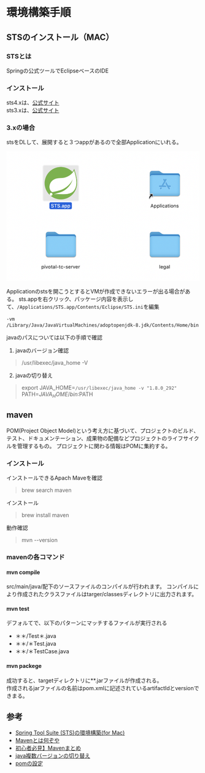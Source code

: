 # 環境構築手順
## STSのインストール（MAC）
### STSとは
Springの公式ツールでEclipseベースのIDE

### インストール
sts4.xは、[公式サイト](https://spring.io/tools)    
sts3.xは、[公式サイト](https://dist.springsource.com/release/STS/index.html)

### 3.xの場合
stsをDLして、展開すると３つappがあるので全部Applicationにいれる。

![](img/sts3_dl.png)

Applicationのstsを開こうとするとVMが作成できないエラーが出る場合がある。
sts.appを右クリック、パッケージ内容を表示して、` /Applications/STS.app/Contents/Eclipse/STS.ini `を編集

```
-vm
/Library/Java/JavaVirtualMachines/adoptopenjdk-8.jdk/Contents/Home/bin
```
javaのパスについては以下の手順で確認
1. javaのバージョン確認
> /usr/libexec/java_home -V

2. javaの切り替え
> export JAVA_HOME=`/usr/libexec/java_home -v "1.8.0_292"`
> PATH=$JAVA_HOME/bin:$PATH


## maven
POM(Project Object Model)という考え方に基づいて、プロジェクトのビルド、テスト、ドキュメンテーション、成果物の配備などプロジェクトのライフサイクルを管理するもの。
プロジェクトに関わる情報はPOMに集約する。
### インストール
インストールできるApach Maveを確認
> brew search maven

インストール

> brew install maven

動作確認
> mvn --version

### mavenの各コマンド
#### mvn compile
src/main/java/配下のソースファイルのコンパイルが行われます。
コンパイルにより作成されたクラスファイルはtarger/classesディレクトリに出力されます。

#### mvn test
デフォルてで、以下のパターンにマッチするファイルが実行される
- ＊＊/Test＊.java
- ＊＊/＊Test.java
- ＊＊/＊TestCase.java

#### mvn packege
成功すると、targetディレクトリに**.jarファイルが作成される。  
作成されるjarファイルの名前はpom.xmlに記述されているartifactIdとversionできまる。



## 参考
- [Spring Tool Suite (STS)の環境構築(for Mac)](https://zenn.dev/nakohama/articles/7ed3953bae7f33)
- [Mavenとは何ぞや](https://qiita.com/ASHITSUBO/items/6c2aa8dd55043781c6b4)
- [初心者必見】Mavenまとめ](https://qiita.com/enzen/items/8546357f4e67357fe730)
- [java複数バージョンの切り替え](https://style.potepan.com/articles/16344.html)
- [pomの設定](http://www.code-magagine.com/?p=2346)
